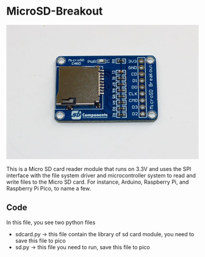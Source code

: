 # MicroSD-Breakout

<img src= "https://github.com/sbcshop/MicroSD-Breakout/blob/main/images/img1.jpg" />

This is a Micro SD card reader module that runs on 3.3V and uses the SPI interface with the file system driver and microcontroller system to read and write files to the Micro SD card. For instance, Arduino, Raspberry Pi, and Raspberry Pi Pico, to name a few.

## Code
 In this file, you see two python files
 * sdcard.py -> this file contain the library of sd card module, you need to save this file to pico
 * sd.py     -> this file you need to run, save this file to pico

  


